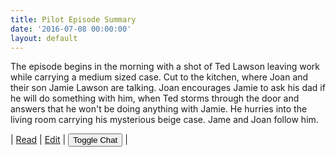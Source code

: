 ```yaml
---
title: Pilot Episode Summary
date: '2016-07-08 00:00:00'
layout: default
---
```

The episode begins in the morning with a shot of Ted Lawson leaving work while carrying a medium sized case. Cut to the kitchen, where Joan and their son Jamie Lawson are talking. Joan encourages Jamie to ask his dad if he will do something with him, when Ted storms through the door and answers that he won't be doing anything with Jamie. He hurries into the living room carrying his mysterious beige case. Jame and Joan follow him.

| [Read](https://midmichonline.gitbooks.io/lawsonproject-chapt2/content/ChapterTwo/PilotEpisodeSummary.html) | [Edit](https://midmichonline.quip.com/PmxVAcUHUx1o) |  <button class="js-gitter-toggle-chat-button">Toggle Chat</button> |